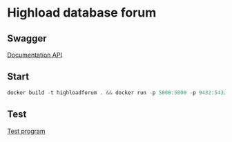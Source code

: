 # Highload database forum

## Swagger

[Documentation API](https://github.com/mailcourses/technopark-dbms-forum)

## Start
```` javascript
docker build -t highloadforum . && docker run -p 5000:5000 -p 9432:5432 highloadforum
````

## Test

[Test program](https://github.com/mailcourses/technopark-dbms-forum)
